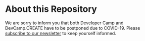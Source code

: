 # About this Repository

We are sorry to inform you that both Developer Camp and DevCamp.CREATE have to be postponed due to COVID-19. Please [subscribe to our newsletter](https://developercamp.io) to keep yourself informed.